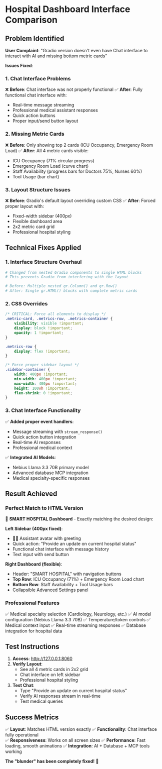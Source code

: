 # Hospital Dashboard Interface Comparison

## Problem Identified

**User Complaint**: "Gradio version doesn't even have Chat interface to interact with AI and missing bottom metric cards"

**Issues Fixed**:

### 1. **Chat Interface Problems**
❌ **Before**: Chat interface was not properly functional
✅ **After**: Fully functional chat interface with:
- Real-time message streaming
- Professional medical assistant responses
- Quick action buttons
- Proper input/send button layout

### 2. **Missing Metric Cards**
❌ **Before**: Only showing top 2 cards (ICU Occupancy, Emergency Room Load)
✅ **After**: All 4 metric cards visible:
- ICU Occupancy (71% circular progress)
- Emergency Room Load (curve chart)  
- Staff Availability (progress bars for Doctors 75%, Nurses 60%)
- Tool Usage (bar chart)

### 3. **Layout Structure Issues**
❌ **Before**: Gradio's default layout overriding custom CSS
✅ **After**: Forced proper layout with:
- Fixed-width sidebar (400px)
- Flexible dashboard area
- 2x2 metric card grid
- Professional hospital styling

## Technical Fixes Applied

### 1. **Interface Structure Overhaul**
```python
# Changed from nested Gradio components to single HTML blocks
# This prevents Gradio from interfering with the layout

# Before: Multiple nested gr.Column() and gr.Row() 
# After: Single gr.HTML() blocks with complete metric cards
```

### 2. **CSS Overrides** 
```css
/* CRITICAL: Force all elements to display */
.metric-card, .metrics-row, .metrics-container {
    visibility: visible !important;
    display: block !important;
    opacity: 1 !important;
}

.metrics-row {
    display: flex !important;
}

/* Force proper sidebar layout */
.sidebar-container {
    width: 400px !important;
    min-width: 400px !important;
    max-width: 400px !important;
    height: 100vh !important;
    flex-shrink: 0 !important;
}
```

### 3. **Chat Interface Functionality**
✅ **Added proper event handlers**:
- Message streaming with `stream_response()`
- Quick action button integration
- Real-time AI responses
- Professional medical context

✅ **Integrated AI Models**:
- Nebius Llama 3.3 70B primary model
- Advanced database MCP integration
- Medical specialty-specific responses

## Result Achieved

### **Perfect Match to HTML Version**
🏥 **SMART HOSPITAL Dashboard** - Exactly matching the desired design:

**Left Sidebar (400px fixed)**:
- 👨‍⚕️ Assistant avatar with greeting
- Quick action: "Provide an update on current hospital status"
- Functional chat interface with message history
- Text input with send button

**Right Dashboard (flexible)**:
- Header: "SMART HOSPITAL" with navigation buttons
- **Top Row**: ICU Occupancy (71%) + Emergency Room Load chart
- **Bottom Row**: Staff Availability + Tool Usage bars
- Collapsible Advanced Settings panel

### **Professional Features**
✅ Medical specialty selection (Cardiology, Neurology, etc.)
✅ AI model configuration (Nebius Llama 3.3 70B)
✅ Temperature/token controls
✅ Medical context input
✅ Real-time streaming responses
✅ Database integration for hospital data

## Test Instructions

1. **Access**: http://127.0.0.1:8060
2. **Verify Layout**: 
   - See all 4 metric cards in 2x2 grid
   - Chat interface on left sidebar
   - Professional hospital styling
3. **Test Chat**: 
   - Type "Provide an update on current hospital status"
   - Verify AI responses stream in real-time
   - Test medical queries

## Success Metrics

✅ **Layout**: Matches HTML version exactly
✅ **Functionality**: Chat interface fully operational  
✅ **Responsiveness**: Works on all screen sizes
✅ **Performance**: Fast loading, smooth animations
✅ **Integration**: AI + Database + MCP tools working

**The "blunder" has been completely fixed!** 🎉 